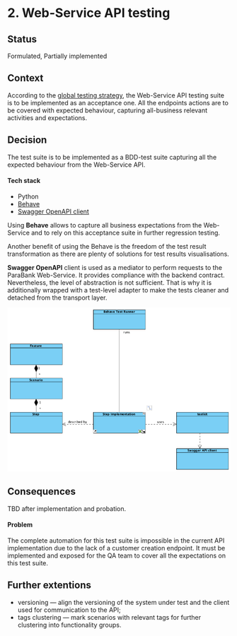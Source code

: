 # 2. Web-Service API testing

## Status

Formulated, Partially implemented

## Context

According to the [global testing strategy](./1_testing_strategy.md), the Web-Service API testing suite is to be implemented as an acceptance one. All the endpoints actions are to be covered with expected behaviour, capturing all-business relevant activities and expectations.

## Decision

The test suite is to be implemented as a BDD-test suite capturing all the expected behaviour from the Web-Service API. 

#### Tech stack

* Python
* [Behave](https://behave.readthedocs.io/en/stable/)
* [Swagger OpenAPI client](https://editor.swagger.io)

Using **Behave** allows to capture all business expectations from the Web-Service and to rely on this acceptance suite in further regression testing.

Another benefit of using the Behave is the freedom of the test result transformation as there are plenty of solutions for test results visualisations.

**Swagger OpenAPI** client is used as a mediator to perform requests to the ParaBank Web-Service. It provides compliance with the backend contract. Nevertheless, the level of abstraction is not sufficient. That is why it is additionally wrapped with a test-level adapter to make the tests cleaner and detached from the transport layer.



![](media/acceptance_test_suite.png)

## Consequences

TBD after implementation and probation.

#### Problem

The complete automation for this test suite is impossible in the current API implementation due to the lack of  a customer creation endpoint. It must be implemented and exposed for the QA team to cover all the expectations on this test suite.



## Further extentions

* versioning — align the versioning of the system under test and the client used for communication to the API;
* tags clustering — mark scenarios with relevant tags for further clustering into functionality groups.